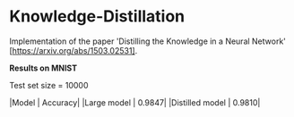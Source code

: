 # Knowledge-Distillation

Implementation of the paper 'Distilling the Knowledge in a Neural Network' [https://arxiv.org/abs/1503.02531].

**Results on MNIST**

Test set size = 10000

|Model | Accuracy|
|Large model | 0.9847|
|Distilled model | 0.9810|
